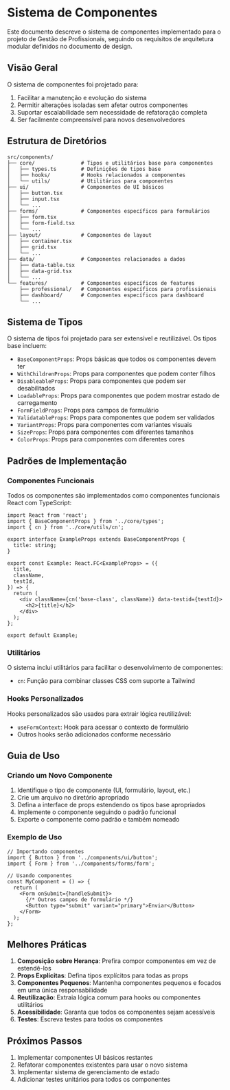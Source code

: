 # Sistema de Componentes

Este documento descreve o sistema de componentes implementado para o projeto de Gestão de Profissionais, seguindo os requisitos de arquitetura modular definidos no documento de design.

## Visão Geral

O sistema de componentes foi projetado para:

1. Facilitar a manutenção e evolução do sistema
2. Permitir alterações isoladas sem afetar outros componentes
3. Suportar escalabilidade sem necessidade de refatoração completa
4. Ser facilmente compreensível para novos desenvolvedores

## Estrutura de Diretórios

```
src/components/
├── core/               # Tipos e utilitários base para componentes
│   ├── types.ts        # Definições de tipos base
│   ├── hooks/          # Hooks relacionados a componentes
│   └── utils/          # Utilitários para componentes
├── ui/                 # Componentes de UI básicos
│   ├── button.tsx
│   ├── input.tsx
│   └── ...
├── forms/              # Componentes específicos para formulários
│   ├── form.tsx
│   ├── form-field.tsx
│   └── ...
├── layout/             # Componentes de layout
│   ├── container.tsx
│   ├── grid.tsx
│   └── ...
├── data/               # Componentes relacionados a dados
│   ├── data-table.tsx
│   ├── data-grid.tsx
│   └── ...
└── features/           # Componentes específicos de features
    ├── professional/   # Componentes específicos para profissionais
    ├── dashboard/      # Componentes específicos para dashboard
    └── ...
```

## Sistema de Tipos

O sistema de tipos foi projetado para ser extensível e reutilizável. Os tipos base incluem:

- `BaseComponentProps`: Props básicas que todos os componentes devem ter
- `WithChildrenProps`: Props para componentes que podem conter filhos
- `DisableableProps`: Props para componentes que podem ser desabilitados
- `LoadableProps`: Props para componentes que podem mostrar estado de carregamento
- `FormFieldProps`: Props para campos de formulário
- `ValidatableProps`: Props para componentes que podem ser validados
- `VariantProps`: Props para componentes com variantes visuais
- `SizeProps`: Props para componentes com diferentes tamanhos
- `ColorProps`: Props para componentes com diferentes cores

## Padrões de Implementação

### Componentes Funcionais

Todos os componentes são implementados como componentes funcionais React com TypeScript:

```tsx
import React from 'react';
import { BaseComponentProps } from '../core/types';
import { cn } from '../core/utils/cn';

export interface ExampleProps extends BaseComponentProps {
  title: string;
}

export const Example: React.FC<ExampleProps> = ({
  title,
  className,
  testId,
}) => {
  return (
    <div className={cn('base-class', className)} data-testid={testId}>
      <h2>{title}</h2>
    </div>
  );
};

export default Example;
```

### Utilitários

O sistema inclui utilitários para facilitar o desenvolvimento de componentes:

- `cn`: Função para combinar classes CSS com suporte a Tailwind

### Hooks Personalizados

Hooks personalizados são usados para extrair lógica reutilizável:

- `useFormContext`: Hook para acessar o contexto de formulário
- Outros hooks serão adicionados conforme necessário

## Guia de Uso

### Criando um Novo Componente

1. Identifique o tipo de componente (UI, formulário, layout, etc.)
2. Crie um arquivo no diretório apropriado
3. Defina a interface de props estendendo os tipos base apropriados
4. Implemente o componente seguindo o padrão funcional
5. Exporte o componente como padrão e também nomeado

### Exemplo de Uso

```tsx
// Importando componentes
import { Button } from '../components/ui/button';
import { Form } from '../components/forms/form';

// Usando componentes
const MyComponent = () => {
  return (
    <Form onSubmit={handleSubmit}>
      {/* Outros campos de formulário */}
      <Button type="submit" variant="primary">Enviar</Button>
    </Form>
  );
};
```

## Melhores Práticas

1. **Composição sobre Herança**: Prefira compor componentes em vez de estendê-los
2. **Props Explícitas**: Defina tipos explícitos para todas as props
3. **Componentes Pequenos**: Mantenha componentes pequenos e focados em uma única responsabilidade
4. **Reutilização**: Extraia lógica comum para hooks ou componentes utilitários
5. **Acessibilidade**: Garanta que todos os componentes sejam acessíveis
6. **Testes**: Escreva testes para todos os componentes

## Próximos Passos

1. Implementar componentes UI básicos restantes
2. Refatorar componentes existentes para usar o novo sistema
3. Implementar sistema de gerenciamento de estado
4. Adicionar testes unitários para todos os componentes